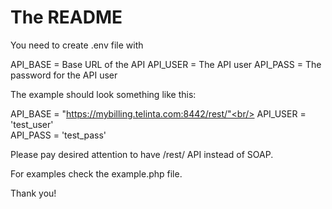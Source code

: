 # The README

You need to create .env file with

API_BASE = Base URL of the API
API_USER = The API user 
API_PASS = The password for the API user

The example should look something like this:

API_BASE = "https://mybilling.telinta.com:8442/rest/"<br/>
API_USER = 'test_user'<br/>
API_PASS = 'test_pass'<br/>

Please pay desired attention to have /rest/ API instead of SOAP.

For examples check the example.php file.

Thank you!